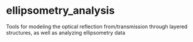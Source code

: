 # ellipsometry_analysis
Tools for modeling the optical reflection from/transmission through layered structures, as well as analyzing ellipsometry data
